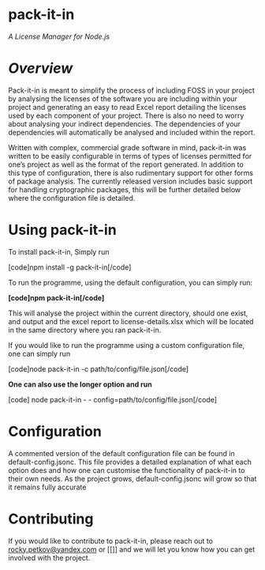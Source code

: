 # pack-it-in

*A License Manager for Node.js*

*Overview*
==========

Pack-it-in is meant to simplify the process of including FOSS in your project by
analysing the licenses of the software you are including within your project and
generating an easy to read Excel report detailing the licenses used by each
component of your project. There is also no need to worry about analysing your
indirect dependencies. The dependencies of your dependencies will automatically
be analysed and included within the report.

Written with complex, commercial grade software in mind, pack-it-in was written
to be easily configurable in terms of types of licenses permitted for one’s
project as well as the format of the report generated. In addition to this type
of configuration, there is also rudimentary support for other forms of package
analysis. The currently released version includes basic support for handling
cryptographic packages, this will be further detailed below where the
configuration file is detailed.

Using pack-it-in
================

To install pack-it-in, Simply run

[code]npm install -g pack-it-in[/code]

To run the programme, using the default configuration, you can simply run:

**[code]npm pack-it-in[/code]**

This will analyse the project within the current directory, should one exist,
and output and the excel report to license-details.xlsx which will be located in
the same directory where you ran pack-it-in.

If you would like to run the programme using a custom configuration file, one
can simply run

[code]node pack-it-in -c path/to/config/file.json[/code]

**One can also use the longer option and run**

[code] node pack-it-in - - config=path/to/config/file.json[/code]

**Configuration**
=================

A commented version of the default configuration file can be found in
default-config.jsonc. This file provides a detailed explanation of what each
option does and how one can customise the functionality of pack-it-in to their
own needs. As the project grows, default-config.jsonc will grow so that it
remains fully accurate

**Contributing**
================

If you would like to contribute to pack-it-in, please reach out to
<rocky.petkov@yandex.com> or [[]] and we will let you know how you can get
involved with the project.
